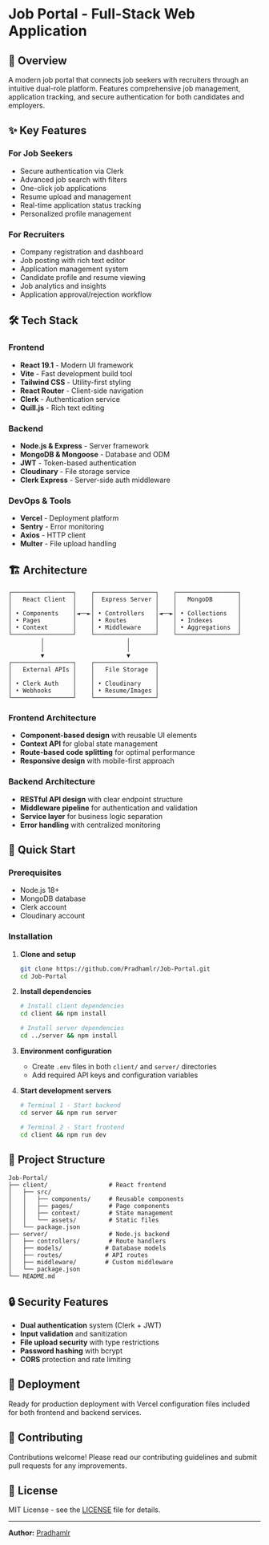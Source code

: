 # Job Portal - Full-Stack Web Application

## 🎯 Overview
A modern job portal that connects job seekers with recruiters through an intuitive dual-role platform. Features comprehensive job management, application tracking, and secure authentication for both candidates and employers.

## ✨ Key Features

### For Job Seekers
- Secure authentication via Clerk
- Advanced job search with filters
- One-click job applications
- Resume upload and management
- Real-time application status tracking
- Personalized profile management

### For Recruiters
- Company registration and dashboard
- Job posting with rich text editor
- Application management system
- Candidate profile and resume viewing
- Job analytics and insights
- Application approval/rejection workflow

## 🛠 Tech Stack

### Frontend
- **React 19.1** - Modern UI framework
- **Vite** - Fast development build tool
- **Tailwind CSS** - Utility-first styling
- **React Router** - Client-side navigation
- **Clerk** - Authentication service
- **Quill.js** - Rich text editing

### Backend
- **Node.js & Express** - Server framework
- **MongoDB & Mongoose** - Database and ODM
- **JWT** - Token-based authentication
- **Cloudinary** - File storage service
- **Clerk Express** - Server-side auth middleware

### DevOps & Tools
- **Vercel** - Deployment platform
- **Sentry** - Error monitoring
- **Axios** - HTTP client
- **Multer** - File upload handling

## 🏗 Architecture

```
┌─────────────────┐    ┌─────────────────┐    ┌─────────────────┐
│   React Client  │    │  Express Server │    │   MongoDB       │
│                 │    │                 │    │                 │
│ • Components    │◄──►│ • Controllers   │◄──►│ • Collections   │
│ • Pages         │    │ • Routes        │    │ • Indexes       │
│ • Context       │    │ • Middleware    │    │ • Aggregations  │
└─────────────────┘    └─────────────────┘    └─────────────────┘
         │                       │                       
         │                       │                       
         ▼                       ▼                       
┌─────────────────┐    ┌─────────────────┐              
│   External APIs │    │   File Storage  │              
│                 │    │                 │              
│ • Clerk Auth    │    │ • Cloudinary    │              
│ • Webhooks      │    │ • Resume/Images │              
└─────────────────┘    └─────────────────┘              
```

### Frontend Architecture
- **Component-based design** with reusable UI elements
- **Context API** for global state management
- **Route-based code splitting** for optimal performance
- **Responsive design** with mobile-first approach

### Backend Architecture
- **RESTful API design** with clear endpoint structure
- **Middleware pipeline** for authentication and validation
- **Service layer** for business logic separation
- **Error handling** with centralized monitoring

## 🚀 Quick Start

### Prerequisites
- Node.js 18+
- MongoDB database
- Clerk account
- Cloudinary account

### Installation

1. **Clone and setup**
   ```bash
   git clone https://github.com/Pradhamlr/Job-Portal.git
   cd Job-Portal
   ```

2. **Install dependencies**
   ```bash
   # Install client dependencies
   cd client && npm install
   
   # Install server dependencies
   cd ../server && npm install
   ```

3. **Environment configuration**
   - Create `.env` files in both `client/` and `server/` directories
   - Add required API keys and configuration variables

4. **Start development servers**
   ```bash
   # Terminal 1 - Start backend
   cd server && npm run server
   
   # Terminal 2 - Start frontend
   cd client && npm run dev
   ```

## 🔧 Project Structure

```
Job-Portal/
├── client/                 # React frontend
│   ├── src/
│   │   ├── components/     # Reusable components
│   │   ├── pages/          # Page components
│   │   ├── context/        # State management
│   │   └── assets/         # Static files
│   └── package.json
├── server/                 # Node.js backend
│   ├── controllers/        # Route handlers
│   ├── models/            # Database models
│   ├── routes/            # API routes
│   ├── middleware/        # Custom middleware
│   └── package.json
└── README.md
```

## 🔒 Security Features
- **Dual authentication** system (Clerk + JWT)
- **Input validation** and sanitization
- **File upload security** with type restrictions
- **Password hashing** with bcrypt
- **CORS** protection and rate limiting

## 📱 Deployment
Ready for production deployment with Vercel configuration files included for both frontend and backend services.

## 🤝 Contributing
Contributions welcome! Please read our contributing guidelines and submit pull requests for any improvements.

## 📄 License
MIT License - see the [LICENSE](LICENSE) file for details.

---

**Author:** [Pradhamlr](https://github.com/Pradhamlr)